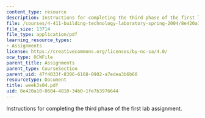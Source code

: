 ```yaml
---
content_type: resource
description: Instructions for completing the third phase of the first lab assignment.
file: /courses/4-411-building-technology-laboratory-spring-2004/8e420a100604481034b01fe7b3976644_week3s04.pdf
file_size: 13714
file_type: application/pdf
learning_resource_types:
- Assignments
license: https://creativecommons.org/licenses/by-nc-sa/4.0/
ocw_type: OCWFile
parent_title: Assignments
parent_type: CourseSection
parent_uid: 47f4033f-8306-6168-0902-a7edea3b6b60
resourcetype: Document
title: week3s04.pdf
uid: 8e420a10-0604-4810-34b0-1fe7b3976644
---
```

Instructions for completing the third phase of the first lab assignment.